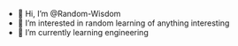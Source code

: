 - 👋 Hi, I’m @Random-Wisdom
- 👀 I’m interested in random learning of anything interesting
- 🌱 I’m currently learning engineering


<!---
Random-Wisdom/Random-Wisdom is a ✨ special ✨ repository because its `README.md` (this file) appears on your GitHub profile.
You can click the Preview link to take a look at your changes.
--->
